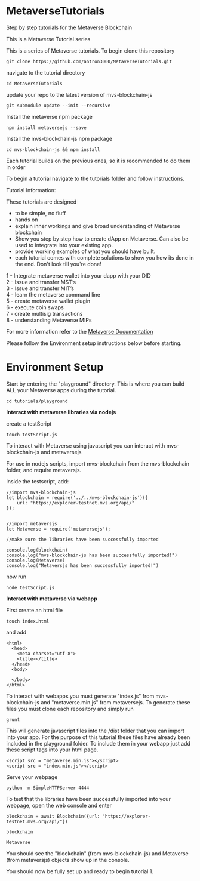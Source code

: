 # MetaverseTutorials
Step by step tutorials for the Metaverse Blockchain

This is a Metaverse Tutorial series

This is a series of Metaverse tutorials. To begin clone this repository

```
git clone https://github.com/antron3000/MetaverseTutorials.git

```

navigate to the tutorial directory

```
cd MetaverseTutorials
```

update your repo to the latest version of mvs-blockchain-js
```
git submodule update --init --recursive
```

Install the metaverse npm package

```
npm install metaversejs --save
```

Install the mvs-blockchain-js npm package
```
cd mvs-blockchain-js && npm install
```


Each tutorial builds on the previous ones, so it is recommended to do them in order

To begin a tutorial navigate to the tutorials folder and follow instructions.

Tutorial Information:

These tutorials are designed
* to be simple, no fluff
* hands on
* explain inner workings and give broad understanding of Metaverse blockchain
* Show you step by step how to create dApp on Metaverse. Can also be used to integrate into your existing app.
* provide working examples of what you should have built.
* each tutorial comes with complete solutions to show you how its done in the end. Don't look till you're done!


1 - Integrate metaverse wallet into your dapp with your DID  
2 - Issue and transfer MST’s  
3 - Issue and transfer MIT’s  
4 - learn the metaverse command line  
5 - create metaverse wallet plugin  
6 - execute coin swaps  
7 - create multisig transactions  
8 - understanding Metaverse MIPs  

For more information refer to the [Metaverse Documentation](https://docs.mvs.org/docs/)

Please follow the Environment setup instructions below before starting.

# Environment Setup

Start by entering the "playground" directory. This is where you can build ALL your Metaverse apps during the tutorial.

```
cd tutorials/playground
```

**Interact with metaverse libraries via nodejs**

create a testScript
```
touch testScript.js
```

To interact with Metaverse using javascript you can interact with mvs-blockchain-js and metaversejs

For use in nodejs scripts, import mvs-blockchain from the mvs-blockchain folder, and require metaversjs.

Inside the testscript, add:

```
//import mvs-blockchain-js
let blockchain = require('../../mvs-blockchain-js')({
    url: "https://explorer-testnet.mvs.org/api/"
});


//import metaversjs
let Metaverse = require('metaversejs');

//make sure the libraries have been successfully imported

console.log(blockchain)
console.log("mvs-blockchain-js has been successfully imported!")
console.log(Metaverse)
console.log("Metaversjs has been successfully imported!")
```

now run

```
node testScript.js
```

**Interact with metaverse via webapp**

First create an html file
```
touch index.html
```

and add

```
<html>
  <head>
    <meta charset="utf-8">
    <title></title>
  </head>
  <body>

  </body>
</html>

```


To interact with webapps you must generate "index.js" from mvs-blockchain-js and "metaverse.min.js" from metaversejs. To generate these files you must clone each repository and simply run

```
grunt
```

This will generate javascript files into the /dist folder that you can import into your app.  For the purpose of this tutorial these files have already been included in the playground folder. To include them in your webapp just add these script tags into your html page.

```
<script src = "metaverse.min.js"></script>
<script src = "index.min.js"></script>
```

Serve your webpage
```
python -m SimpleHTTPServer 4444
```

To test that the libraries have been successfully imported into your webpage, open the web console and enter

```
blockchain = await Blockchain({url: "https://explorer-testnet.mvs.org/api/"})

blockchain

Metaverse
```

You should see the "blockchain" (from mvs-blockchain-js) and Metaverse (from metaversjs) objects show up in the console.

You should now be fully set up and ready to begin tutorial 1.

